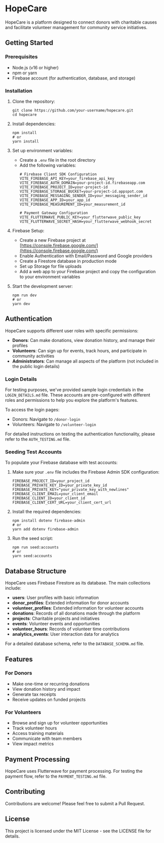 # HopeCare

HopeCare is a platform designed to connect donors with charitable causes and facilitate volunteer management for community service initiatives.

## Getting Started

### Prerequisites

- Node.js (v16 or higher)
- npm or yarn
- Firebase account (for authentication, database, and storage)

### Installation

1. Clone the repository:
   ```
   git clone https://github.com/your-username/hopecare.git
   cd hopecare
   ```

2. Install dependencies:
   ```
   npm install
   # or
   yarn install
   ```

3. Set up environment variables:
   - Create a `.env` file in the root directory
   - Add the following variables:
     ```
     # Firebase Client SDK Configuration
     VITE_FIREBASE_API_KEY=your_firebase_api_key
     VITE_FIREBASE_AUTH_DOMAIN=your-project-id.firebaseapp.com
     VITE_FIREBASE_PROJECT_ID=your-project-id
     VITE_FIREBASE_STORAGE_BUCKET=your-project-id.appspot.com
     VITE_FIREBASE_MESSAGING_SENDER_ID=your_messaging_sender_id
     VITE_FIREBASE_APP_ID=your_app_id
     VITE_FIREBASE_MEASUREMENT_ID=your_measurement_id
     
     # Payment Gateway Configuration
     VITE_FLUTTERWAVE_PUBLIC_KEY=your_flutterwave_public_key
     VITE_FLUTTERWAVE_SECRET_HASH=your_flutterwave_webhook_secret
     ```

4. Firebase Setup:
   - Create a new Firebase project at [https://console.firebase.google.com/](https://console.firebase.google.com/)
   - Enable Authentication with Email/Password and Google providers
   - Create a Firestore database in production mode
   - Set up Storage for file uploads
   - Add a web app to your Firebase project and copy the configuration to your environment variables

5. Start the development server:
   ```
   npm run dev
   # or
   yarn dev
   ```

## Authentication

HopeCare supports different user roles with specific permissions:

- **Donors**: Can make donations, view donation history, and manage their profiles
- **Volunteers**: Can sign up for events, track hours, and participate in community activities
- **Administrators**: Can manage all aspects of the platform (not included in the public login details)

### Login Details

For testing purposes, we've provided sample login credentials in the `LOGIN_DETAILS.md` file. These accounts are pre-configured with different roles and permissions to help you explore the platform's features.

To access the login pages:
- Donors: Navigate to `/donor-login`
- Volunteers: Navigate to `/volunteer-login`

For detailed instructions on testing the authentication functionality, please refer to the `AUTH_TESTING.md` file.

### Seeding Test Accounts

To populate your Firebase database with test accounts:

1. Make sure your `.env` file includes the Firebase Admin SDK configuration:
   ```
   FIREBASE_PROJECT_ID=your_project_id
   FIREBASE_PRIVATE_KEY_ID=your_private_key_id
   FIREBASE_PRIVATE_KEY="your_private_key_with_newlines"
   FIREBASE_CLIENT_EMAIL=your_client_email
   FIREBASE_CLIENT_ID=your_client_id
   FIREBASE_CLIENT_CERT_URL=your_client_cert_url
   ```

2. Install the required dependencies:
   ```
   npm install dotenv firebase-admin
   # or
   yarn add dotenv firebase-admin
   ```

3. Run the seed script:
   ```
   npm run seed:accounts
   # or
   yarn seed:accounts
   ```

## Database Structure

HopeCare uses Firebase Firestore as its database. The main collections include:

- **users**: User profiles with basic information
- **donor_profiles**: Extended information for donor accounts
- **volunteer_profiles**: Extended information for volunteer accounts
- **donations**: Records of all donations made through the platform
- **projects**: Charitable projects and initiatives
- **events**: Volunteer events and opportunities
- **volunteer_hours**: Records of volunteer time contributions
- **analytics_events**: User interaction data for analytics

For a detailed database schema, refer to the `DATABASE_SCHEMA.md` file.

## Features

### For Donors
- Make one-time or recurring donations
- View donation history and impact
- Generate tax receipts
- Receive updates on funded projects

### For Volunteers
- Browse and sign up for volunteer opportunities
- Track volunteer hours
- Access training materials
- Communicate with team members
- View impact metrics

## Payment Processing

HopeCare uses Flutterwave for payment processing. For testing the payment flow, refer to the `PAYMENT_TESTING.md` file.

## Contributing

Contributions are welcome! Please feel free to submit a Pull Request.

## License

This project is licensed under the MIT License - see the LICENSE file for details. 